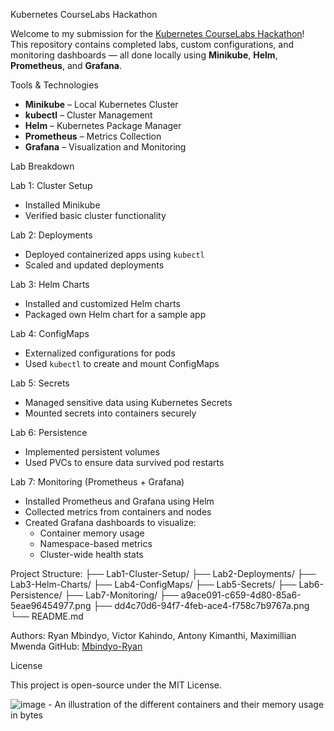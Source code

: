 Kubernetes CourseLabs Hackathon

Welcome to my submission for the [Kubernetes CourseLabs Hackathon](https://kubernetes.courselabs.co/hackathon/)!  
This repository contains completed labs, custom configurations, and monitoring dashboards — all done locally using **Minikube**, **Helm**, **Prometheus**, and **Grafana**.


Tools & Technologies
- **Minikube** – Local Kubernetes Cluster
- **kubectl** – Cluster Management
- **Helm** – Kubernetes Package Manager
- **Prometheus** – Metrics Collection
- **Grafana** – Visualization and Monitoring


Lab Breakdown

Lab 1: Cluster Setup
- Installed Minikube
- Verified basic cluster functionality

Lab 2: Deployments
- Deployed containerized apps using `kubectl`
- Scaled and updated deployments

Lab 3: Helm Charts
- Installed and customized Helm charts
- Packaged own Helm chart for a sample app

Lab 4: ConfigMaps
- Externalized configurations for pods
- Used `kubectl` to create and mount ConfigMaps

Lab 5: Secrets
- Managed sensitive data using Kubernetes Secrets
- Mounted secrets into containers securely

Lab 6: Persistence
- Implemented persistent volumes
- Used PVCs to ensure data survived pod restarts

Lab 7: Monitoring (Prometheus + Grafana)
- Installed Prometheus and Grafana using Helm
- Collected metrics from containers and nodes
- Created Grafana dashboards to visualize:
  - Container memory usage
  - Namespace-based metrics
  - Cluster-wide health stats






Project Structure:
├── Lab1-Cluster-Setup/
├── Lab2-Deployments/
├── Lab3-Helm-Charts/
├── Lab4-ConfigMaps/
├── Lab5-Secrets/
├── Lab6-Persistence/
├── Lab7-Monitoring/
├── a9ace091-c659-4d80-85a6-5eae96454977.png
├── dd4c70d6-94f7-4feb-ace4-f758c7b9767a.png
└── README.md



Authors:
Ryan Mbindyo, Victor Kahindo, Antony Kimanthi, Maximillian Mwenda 
GitHub: [Mbindyo-Ryan](https://github.com/Mbindyo-Ryan)



License

This project is open-source under the MIT License.



![image](https://github.com/user-attachments/assets/9df6a10b-547e-44ef-9851-e989f7d2c451) - An illustration of the different containers and their memory usage in bytes 

